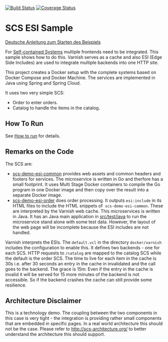 [![Build Status](https://travis-ci.org/mc-b/SCS-ESI.svg?branch=master)](https://travis-ci.org/mc-b/SCS-ESI) [![Coverage Status](https://coveralls.io/repos/github/mc-b/SCS-ESI/badge.svg)](https://coveralls.io/github/mc-b/SCS-ESI)

SCS ESI Sample
==============

[Deutsche Anleitung zum Starten des Beispiels](WIE-LAUFEN.md)

For [Self-contained Systems](http://scs-architecture.org) multiple
frontends need to be integrated. This sample shows how to do
this. Varnish serves as a cache and also ESI (Edge Side Includes) are
used to integrate multiple backends into one HTTP site.

This project creates a Docker setup with the complete systems based on
Docker Compose and Docker Machine. The services are implemented in
Java using Spring and Spring Cloud.

It uses two very simple SCS:
- Order to enter orders.
- Catalog to handle the items in the catalog.

How To Run
----------

See [How to run](HOW-TO-RUN.md) for details.

Remarks on the Code
-------------------

The SCS are: 
- [scs-demo-esi-common](scs-demo-esi-common) provides web assets and common headers
and footers for services. The microservice is written in Go and therfore has a small
footprint. It uses Multi Stage Docker containers to compile the Go program in one Docker
image and then copy over the result into a separate Docker image.
- [scs-demo-esi-order](scs-demo-esi-order) does order processing. It outputs
  `esi:include` in its HTML files to include the HTML snippets of
  `scs-demo-esi-common`. These are interpreted by the Varnish web
  cache. This microservices is written in Java. It has an Java main application
  in [src/test/java](https://github.com/ewolff/SCS-ESI/tree/master/scs-demo-esi-order/src/test/java/com/ewolff/microservice/order)
  to run the microservice stand alone with some test data. However, the layout
  of the web page will be incomplete because the ESI includes are not handled.

Varnish interprets the ESIs. The `default.vcl` in the directory
  `docker/varnish` includes the configuration to enable this. It
  defines two backends - one for each SCS. HTTP requests to `/catalog`
  are mapped to the catalog SCS while the default is the order
  SCS. The time to live for each item in the cache is 30s i.e. after
  30 seconds an entry in the cache in invalidated and the call goes to
  the backend. The grace is 15m: Even if the entry in the cache is
  invalid it will be served for 15 more minutes of the backend is not
  accessible. So if the backend crashes the cache can still provide
  some resilience.



Architecture Disclaimer
-------------------

This is a technology demo. The coupling between the two components in
this case is very tight - the integration is providing rather small
components that are embedded in specific pages. In a real world
architecture this should not be the case. Please refer to
http://scs-architecture.org/ to better understand the architecture
this should support.
